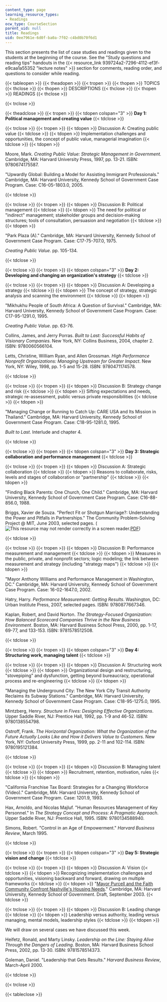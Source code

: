 ```yaml
---
content_type: page
learning_resource_types:
- Readings
ocw_type: CourseSection
parent_uid: null
title: Readings
uid: 0ee7961e-6d0f-ba0a-7f02-c4bd0b70f6d1
---
```


This section presents the list of case studies and readings given to the students at the beginning of the course. See the "Study questions and reading tips" handouts in the {{< resource_link 939724a2-7296-4112-ef3f-e9caa1a55352 "lecture notes" >}} section for comments, reading order, and questions to consider while reading.

{{< tableopen >}}
{{< theadopen >}}
{{< tropen >}}
{{< thopen >}}
TOPICS
{{< thclose >}}
{{< thopen >}}
DESCRIPTIONS
{{< thclose >}}
{{< thopen >}}
READINGS
{{< thclose >}}

{{< trclose >}}

{{< theadclose >}}
{{< tropen >}}
{{< tdopen colspan="3" >}}
**Day 1: Political management and creating value**
{{< tdclose >}}

{{< trclose >}}
{{< tropen >}}
{{< tdopen >}}
Discussion A: Creating public value
{{< tdclose >}}
{{< tdopen >}}
Implementation challenges and opportunities, the concept of public value, managerial imagination
{{< tdclose >}}
{{< tdopen >}}


Moore, Mark. _Creating Public Value: Strategic Management in Government._ Cambridge, MA: Harvard University Press, 1997, pp. 13-21. ISBN: 9780674175587.

"Upwardly Global: Building a Model for Assisting Immigrant Professionals." Cambridge, MA: Harvard University, Kennedy School of Government Case Program. Case: C16-05-1803.0, 2005.


{{< tdclose >}}

{{< trclose >}}
{{< tropen >}}
{{< tdopen >}}
Discussion B: Political management
{{< tdclose >}}
{{< tdopen >}}
The need for political or "indirect" management; stakeholder groups and decision-making structures; tools of consultation, persuasion and negotiation
{{< tdclose >}}
{{< tdopen >}}


"Park Plaza (A)." Cambridge, MA: Harvard University, Kennedy School of Government Case Program. Case: C17-75-707.0, 1975.

_Creating Public Value_. pp. 105-134.


{{< tdclose >}}

{{< trclose >}}
{{< tropen >}}
{{< tdopen colspan="3" >}}
**Day 2: Developing and changing an organization's strategy**
{{< tdclose >}}

{{< trclose >}}
{{< tropen >}}
{{< tdopen >}}
Discussion A: Developing a strategy
{{< tdclose >}}
{{< tdopen >}}
The concept of strategy, strategic analysis and scanning the environment
{{< tdclose >}}
{{< tdopen >}}


"Mikhukhu People of South Africa: A Question of Survival." Cambridge, MA: Harvard University, Kennedy School of Government Case Program. Case: C17-95-1291.0, 1995.

_Creating Public Value_. pp. 63-76.

Collins, James, and Jerry Porras. _Built to Last: Successful Habits of Visionary Companies_. New York, NY: Collins Business, 2004, chapter 2. ISBN: 9780060566104.

Letts, Christine, William Ryan, and Allen Grossman. _High Performance Nonprofit Organizations: Managing Upstream for Greater Impact_. New York, NY: Wiley, 1998, pp. 1-5 and 15-28. ISBN: 9780471174578.


{{< tdclose >}}

{{< trclose >}}
{{< tropen >}}
{{< tdopen >}}
Discussion B: Strategy change and risk
{{< tdclose >}}
{{< tdopen >}}
Sifting expectations and needs, strategic re-assessment, public versus private responsibilities
{{< tdclose >}}
{{< tdopen >}}


"Managing Change or Running to Catch Up: CARE USA and Its Mission in Thailand." Cambridge, MA: Harvard University, Kennedy School of Government Case Program. Case: C18-95-1281.0, 1995.

_Built to Last_. Interlude and chapter 4.


{{< tdclose >}}

{{< trclose >}}
{{< tropen >}}
{{< tdopen colspan="3" >}}
**Day 3: Strategic collaboration and performance management**
{{< tdclose >}}

{{< trclose >}}
{{< tropen >}}
{{< tdopen >}}
Discussion A: Strategic collaboration
{{< tdclose >}}
{{< tdopen >}}
Reasons to collaborate, risks, levels and stages of collaboration or "partnership"
{{< tdclose >}}
{{< tdopen >}}


"Finding Black Parents: One Church, One Child." Cambridge, MA: Harvard University, Kennedy School of Government Case Program. Case: C16-88-856.0, 1988.

Briggs, Xavier de Souza. "Perfect Fit or Shotgun Marriage?: Understanding the Power and Pitfalls in Partnerships." The Community Problem-Solving Project @ MIT, June 2003, selected pages. (![This resource may not render correctly in a screen reader.](/images/inacessible.gif)[PDF](http://web.mit.edu/cpsproject/images/PerfectFit.pdf))


{{< tdclose >}}

{{< trclose >}}
{{< tropen >}}
{{< tdopen >}}
Discussion B: Performance measurement and management
{{< tdclose >}}
{{< tdopen >}}
Measures in the public, private, and nonprofit sectors; logic modeling; the link between measurement and strategy (including "strategy maps")
{{< tdclose >}}
{{< tdopen >}}


"Mayor Anthony Williams and Performance Management in Washington, DC." Cambridge, MA: Harvard University, Kennedy School of Government Case Program. Case: 16-02-1647.0, 2002.

Hatry, Harry. _Performance Measurement: Getting Results_. Washington, DC: Urban Institute Press, 2007, selected pages. ISBN: 9780877667346.

Kaplan, Robert, and David Norton. _The Strategy-Focused Organization: How Balanced Scorecard Companies Thrive in the New Business Environment_. Boston, MA: Harvard Business School Press, 2000, pp. 1-17, 69-77, and 133-153. ISBN: 9781578512508.


{{< tdclose >}}

{{< trclose >}}
{{< tropen >}}
{{< tdopen colspan="3" >}}
**Day 4: Structuring work, managing talent**
{{< tdclose >}}

{{< trclose >}}
{{< tropen >}}
{{< tdopen >}}
Discussion A: Structuring work
{{< tdclose >}}
{{< tdopen >}}
Organizational design and restructuring, "stovepiping" and dysfunction, getting beyond bureaucracy, operational process and re-engineering
{{< tdclose >}}
{{< tdopen >}}


"Managing the Underground City: The New York City Transit Authority Reclaims its Subway Stations." Cambridge, MA: Harvard University, Kennedy School of Government Case Program. Case: C18-95-1275.0, 1995.

Mintzberg, Henry. _Structure in Fives: Designing Effective Organizations_. Upper Saddle River, NJ: Prentice Hall, 1992, pp. 1-9 and 46-52. ISBN: 9780138554798.

Ostroff, Frank. _The Horizontal Organization: What the Organization of the Future Actually Looks Like and How it Delivers Value to Customers_. New York, NY: Oxford University Press, 1999, pp. 2-11 and 102-114. ISBN: 9780195121384.


{{< tdclose >}}

{{< trclose >}}
{{< tropen >}}
{{< tdopen >}}
Discussion B: Managing talent
{{< tdclose >}}
{{< tdopen >}}
Recruitment, retention, motivation, rules
{{< tdclose >}}
{{< tdopen >}}


"California Franchise Tax Board: Strategies for a Changing Workforce (Video)." Cambridge, MA: Harvard University, Kennedy School of Government Case Program. Case: 1201.9, 1993.

Hax, Arnoldo, and Nicolas Majluf. "Human Resources Management of Key Personnel." In _The Strategy Concept and Process: A Pragmatic Approach_. Upper Saddle River, NJ: Prentice Hall, 1995. ISBN: 9780134588940.

Simons, Robert. "Control in an Age of Empowerment." _Harvard Business Review_, March 1995.


{{< tdclose >}}

{{< trclose >}}
{{< tropen >}}
{{< tdopen colspan="3" >}}
**Day 5: Strategic vision and change**
{{< tdclose >}}

{{< trclose >}}
{{< tropen >}}
{{< tdopen >}}
Discussion A: Vision
{{< tdclose >}}
{{< tdopen >}}
Recognizing implementation challenges and opportunities, visioning backward and forward, drawing on multiple frameworks
{{< tdclose >}}
{{< tdopen >}}
"[Mayor Purcell and the Faith Community Confront Nashville's Housing Needs](http://www.innovations.harvard.edu/mayor-purcell-and-faith-community-confront-nashvilles-housing-needs)." Cambridge, MA: Harvard University, Kennedy School of Government. Draft, September 2003.
{{< tdclose >}}

{{< trclose >}}
{{< tropen >}}
{{< tdopen >}}
Discussion B: Leading change
{{< tdclose >}}
{{< tdopen >}}
Leadership versus authority, leading versus managing, mental models, leadership styles
{{< tdclose >}}
{{< tdopen >}}


We will draw on several cases we have discussed this week.

Heifetz, Ronald, and Marty Linsky. _Leadership on the Line: Staying Alive Through the Dangers of Leading_. Boston, MA: Harvard Business School Press, 2002, pp. 13-30. ISBN: 9781578514373.

Goleman, Daniel. "Leadership that Gets Results." _Harvard Business Review_, March-April 2000.


{{< tdclose >}}

{{< trclose >}}

{{< tableclose >}}
